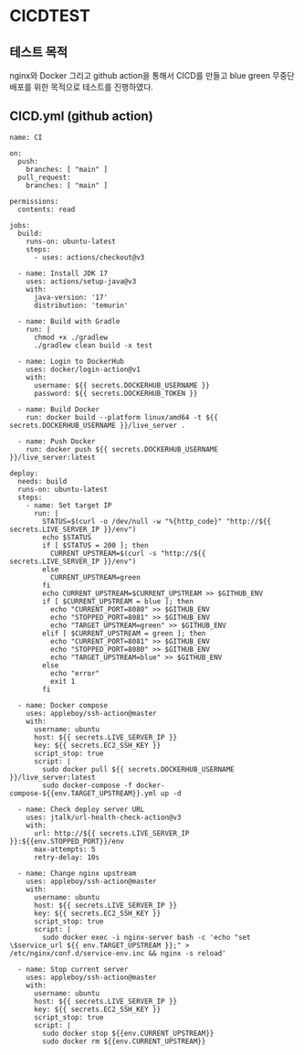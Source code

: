 # CICDTEST


## 테스트 목적

nginx와 Docker 그리고 github action을 통해서 CICD를 만들고 blue green 무중단 배포를 위한 목적으로 테스트를 진행하였다.



## CICD.yml (github action)


    name: CI
    
    on:
      push:
        branches: [ "main" ]
      pull_request:
        branches: [ "main" ]
    
    permissions:
      contents: read
    
    jobs:
      build:
        runs-on: ubuntu-latest
        steps:
          - uses: actions/checkout@v3

      - name: Install JDK 17
        uses: actions/setup-java@v3
        with:
          java-version: '17'
          distribution: 'temurin'

      - name: Build with Gradle
        run: |
          chmod +x ./gradlew
          ./gradlew clean build -x test

      - name: Login to DockerHub
        uses: docker/login-action@v1
        with:
          username: ${{ secrets.DOCKERHUB_USERNAME }}
          password: ${{ secrets.DOCKERHUB_TOKEN }}

      - name: Build Docker
        run: docker build --platform linux/amd64 -t ${{ secrets.DOCKERHUB_USERNAME }}/live_server .

      - name: Push Docker
        run: docker push ${{ secrets.DOCKERHUB_USERNAME }}/live_server:latest

    deploy:
      needs: build
      runs-on: ubuntu-latest
      steps:
        - name: Set target IP
          run: |
            STATUS=$(curl -o /dev/null -w "%{http_code}" "http://${{ secrets.LIVE_SERVER_IP }}/env")
            echo $STATUS
            if [ $STATUS = 200 ]; then
              CURRENT_UPSTREAM=$(curl -s "http://${{ secrets.LIVE_SERVER_IP }}/env")
            else
              CURRENT_UPSTREAM=green
            fi
            echo CURRENT_UPSTREAM=$CURRENT_UPSTREAM >> $GITHUB_ENV
            if [ $CURRENT_UPSTREAM = blue ]; then
              echo "CURRENT_PORT=8080" >> $GITHUB_ENV
              echo "STOPPED_PORT=8081" >> $GITHUB_ENV
              echo "TARGET_UPSTREAM=green" >> $GITHUB_ENV
            elif [ $CURRENT_UPSTREAM = green ]; then
              echo "CURRENT_PORT=8081" >> $GITHUB_ENV
              echo "STOPPED_PORT=8080" >> $GITHUB_ENV
              echo "TARGET_UPSTREAM=blue" >> $GITHUB_ENV
            else
              echo "error"
              exit 1
            fi

      - name: Docker compose
        uses: appleboy/ssh-action@master
        with:
          username: ubuntu
          host: ${{ secrets.LIVE_SERVER_IP }}
          key: ${{ secrets.EC2_SSH_KEY }}
          script_stop: true
          script: |
            sudo docker pull ${{ secrets.DOCKERHUB_USERNAME }}/live_server:latest
            sudo docker-compose -f docker-compose-${{env.TARGET_UPSTREAM}}.yml up -d

      - name: Check deploy server URL
        uses: jtalk/url-health-check-action@v3
        with:
          url: http://${{ secrets.LIVE_SERVER_IP }}:${{env.STOPPED_PORT}}/env
          max-attempts: 5
          retry-delay: 10s

      - name: Change nginx upstream
        uses: appleboy/ssh-action@master
        with:
          username: ubuntu
          host: ${{ secrets.LIVE_SERVER_IP }}
          key: ${{ secrets.EC2_SSH_KEY }}
          script_stop: true
          script: |
            sudo docker exec -i nginx-server bash -c 'echo "set \$service_url ${{ env.TARGET_UPSTREAM }};" > /etc/nginx/conf.d/service-env.inc && nginx -s reload'
            
      - name: Stop current server
        uses: appleboy/ssh-action@master
        with:
          username: ubuntu
          host: ${{ secrets.LIVE_SERVER_IP }}
          key: ${{ secrets.EC2_SSH_KEY }}
          script_stop: true
          script: |
            sudo docker stop ${{env.CURRENT_UPSTREAM}}
            sudo docker rm ${{env.CURRENT_UPSTREAM}}
